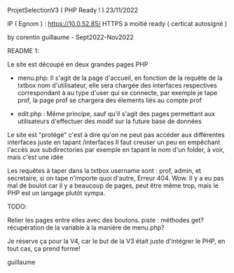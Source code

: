 ProjetSelectionV3 ( PHP Ready ! ) 
23/11/2022

IP ( Egnom ) : https://10.0.52.85/
HTTPS à moitié ready ( certicat autosigné )

by corentin guillaume - Sept2022-Nov2022

README 1:

Le site est découpé en deux grandes pages PHP

- menu.php: Il s'agit de la page d'accueil, en fonction de la requête de la txtbox nom d'utilisateur, elle sera chargée des interfaces respectives correspondant à au type d'user qui se connecte, par exemple je tape prof, la page prof se chargera des élements liés au compte prof

- edit.php : Même principe, sauf qu'il s'agit des pages permettant aux utilisateurs d'effectuer des modif sur la future base de données

Le site est "protégé" c'est à dire qu'on ne peut pas accéder aux différentes interfaces juste en tapant /interfaces
Il faut creuser un peu en empêchant l'accès aux subdirectories par exemple en tapant le nom d'un folder, à voir, mais c'est une idée 

Les requêtes à taper dans la txtbox username sont : prof, admin, et secretaire, si on tape n'importe quoi d'autre, Erreur 404. Wow.
Il y a eu pas mal de boulot car il y a beaucoup de pages, peut être même trop, mais le PHP est un langage plutôt sympa.

TODO:

Relier les pages entre elles avec des boutons.
piste : méthodes get? récupération de la variable à la manière de menu.php?

Je réserve ça pour la V4, car le but de la V3 était juste d'intégrer le PHP, en tout cas, ça prend forme!

guillaume